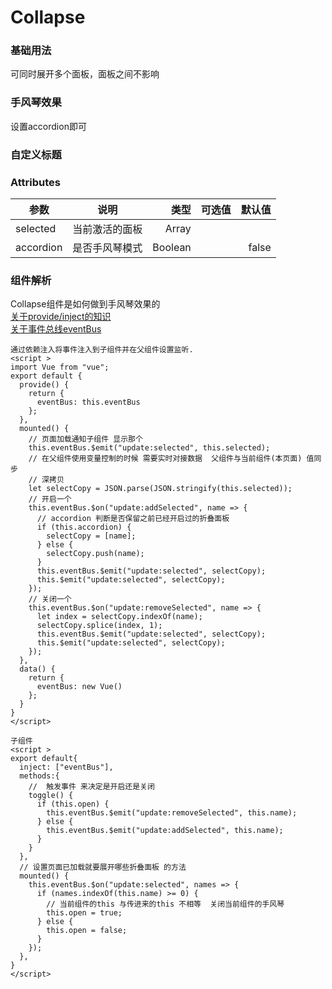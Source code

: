 # Collapse
### 基础用法
可同时展开多个面板，面板之间不影响
<ClientOnly>
  <Collapse-Default></Collapse-Default>
</ClientOnly>

### 手风琴效果
设置accordion即可
<ClientOnly>
  <Collapse-Accordion></Collapse-Accordion>
</ClientOnly>

### 自定义标题
<ClientOnly>
  <Collapse-Title></Collapse-Title>
</ClientOnly>

### Attributes
| 参数        | 说明           | 类型  |可选值|默认值|
| ------------- |:-------------:| -----:| -----:| -----:|
|selected      |当前激活的面板|Array|||
|accordion      |是否手风琴模式|Boolean||false|
### 组件解析
Collapse组件是如何做到手风琴效果的  
[关于provide/inject的知识](https://www.yuque.com/docs/share/53a75c55-2f73-46d4-a569-00332a0f2ee0)  
[关于事件总线eventBus](https://www.yuque.com/docs/share/43cabce5-56f0-4bf5-bc21-31c072a0fde9)
```vue
通过依赖注入将事件注入到子组件并在父组件设置监听.
<script >
import Vue from "vue";
export default {
  provide() {
    return {
      eventBus: this.eventBus
    };
  },
  mounted() {
    // 页面加载通知子组件 显示那个
    this.eventBus.$emit("update:selected", this.selected);
    // 在父组件使用变量控制的时候 需要实时对接数据  父组件与当前组件(本页面) 值同步
    // 深拷贝
    let selectCopy = JSON.parse(JSON.stringify(this.selected));
    // 开启一个
    this.eventBus.$on("update:addSelected", name => {
      // accordion 判断是否保留之前已经开启过的折叠面板
      if (this.accordion) {
        selectCopy = [name];
      } else {
        selectCopy.push(name);
      }
      this.eventBus.$emit("update:selected", selectCopy);
      this.$emit("update:selected", selectCopy);
    });
    // 关闭一个
    this.eventBus.$on("update:removeSelected", name => {
      let index = selectCopy.indexOf(name);
      selectCopy.splice(index, 1);
      this.eventBus.$emit("update:selected", selectCopy);
      this.$emit("update:selected", selectCopy);
    });
  },
  data() {
    return {
      eventBus: new Vue()
    };
  }
}
</script>

子组件
<script >
export default{
  inject: ["eventBus"],
  methods:{
    //  触发事件 来决定是开启还是关闭
    toggle() {
      if (this.open) {
        this.eventBus.$emit("update:removeSelected", this.name);
      } else {
        this.eventBus.$emit("update:addSelected", this.name);
      }
    }
  },
  // 设置页面已加载就要展开哪些折叠面板 的方法
  mounted() {
    this.eventBus.$on("update:selected", names => {
      if (names.indexOf(this.name) >= 0) {
        // 当前组件的this 与传进来的this 不相等  关闭当前组件的手风琴
        this.open = true;
      } else {
        this.open = false;
      }
    });
  },
}
</script>
```
